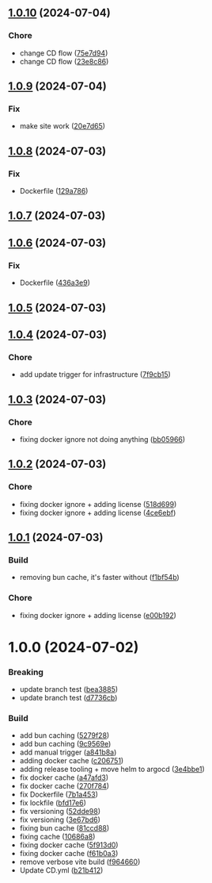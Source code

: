 

## [1.0.10](https://github.com/MiniKrakenIT/minikraken.com/compare/v1.0.9...v1.0.10) (2024-07-04)


### Chore

* change CD flow ([75e7d94](https://github.com/MiniKrakenIT/minikraken.com/commit/75e7d94e5ad61e3ff252fb8d8f90b218dafe495e))
* change CD flow ([23e8c86](https://github.com/MiniKrakenIT/minikraken.com/commit/23e8c860f510b74f263a85874b1df838ffb6681b))

## [1.0.9](https://github.com/MiniKrakenIT/minikraken.com/compare/v1.0.8...v1.0.9) (2024-07-04)


### Fix

* make site work ([20e7d65](https://github.com/MiniKrakenIT/minikraken.com/commit/20e7d6516aac22fc27a04b7eb87a5fcacf726b20))

## [1.0.8](https://github.com/MiniKrakenIT/minikraken.com/compare/v1.0.7...v1.0.8) (2024-07-03)


### Fix

* Dockerfile ([129a786](https://github.com/MiniKrakenIT/minikraken.com/commit/129a7860cd021175f3b0f19729582bfd332a101c))

## [1.0.7](https://github.com/MiniKrakenIT/minikraken.com/compare/v1.0.6...v1.0.7) (2024-07-03)

## [1.0.6](https://github.com/MiniKrakenIT/minikraken.com/compare/v1.0.5...v1.0.6) (2024-07-03)


### Fix

* Dockerfile ([436a3e9](https://github.com/MiniKrakenIT/minikraken.com/commit/436a3e9c9a83b5f435f140ce7ba04ac5277c312f))

## [1.0.5](https://github.com/MiniKrakenIT/minikraken.com/compare/v1.0.4...v1.0.5) (2024-07-03)

## [1.0.4](https://github.com/MiniKrakenIT/minikraken.com/compare/v1.0.3...v1.0.4) (2024-07-03)


### Chore

* add update trigger for infrastructure ([7f9cb15](https://github.com/MiniKrakenIT/minikraken.com/commit/7f9cb15d836804925ff302e7d49ee6dc6c1df851))

## [1.0.3](https://github.com/MiniKrakenIT/minikraken.com/compare/v1.0.2...v1.0.3) (2024-07-03)


### Chore

* fixing docker ignore not doing anything ([bb05966](https://github.com/MiniKrakenIT/minikraken.com/commit/bb0596695549df3981b723d74392277c16dea97c))

## [1.0.2](https://github.com/MiniKrakenIT/minikraken.com/compare/v1.0.1...v1.0.2) (2024-07-03)


### Chore

* fixing docker ignore + adding license ([518d699](https://github.com/MiniKrakenIT/minikraken.com/commit/518d6999a5183e6bafb5c3048139365d5f44672a))
* fixing docker ignore + adding license ([4ce6ebf](https://github.com/MiniKrakenIT/minikraken.com/commit/4ce6ebf001edb5c6c52af1b878acb110b7f194e5))

## [1.0.1](https://github.com/MiniKrakenIT/minikraken.com/compare/v1.0.0...v1.0.1) (2024-07-03)


### Build

* removing bun cache, it's faster without ([f1bf54b](https://github.com/MiniKrakenIT/minikraken.com/commit/f1bf54b0ab9f6be270b4bbf5baa6183b8e05502e))

### Chore

* fixing docker ignore + adding license ([e00b192](https://github.com/MiniKrakenIT/minikraken.com/commit/e00b1920274ce61983434f69458c00da4a124042))

# 1.0.0 (2024-07-02)


### Breaking

* update branch test ([bea3885](https://github.com/MiniKrakenIT/minikraken.com/commit/bea3885f7e24514fc5c2a1023c3326b6c0dccb4d))
* update branch test ([d7736cb](https://github.com/MiniKrakenIT/minikraken.com/commit/d7736cbca2516970a65b20a751ce110ed797f8f4))

### Build

* add bun caching ([5279f28](https://github.com/MiniKrakenIT/minikraken.com/commit/5279f2832d19326b29f351339fc01fe18e2f4db2))
* add bun caching ([9c9569e](https://github.com/MiniKrakenIT/minikraken.com/commit/9c9569e2aa93a30dbd89ee49f9aaabcee8374b07))
* add manual trigger ([a841b8a](https://github.com/MiniKrakenIT/minikraken.com/commit/a841b8a902056263d71f6ddf34518835cb099fef))
* adding docker cache ([c206751](https://github.com/MiniKrakenIT/minikraken.com/commit/c2067510d4dc1c106d7c43c42056cf9abd892aa7))
* adding release tooling + move helm to argocd ([3e4bbe1](https://github.com/MiniKrakenIT/minikraken.com/commit/3e4bbe1a9d183f2caf5bc9928c8b6608a7db1397))
* fix docker cache ([a47afd3](https://github.com/MiniKrakenIT/minikraken.com/commit/a47afd3b2e0956feb7a91e8308dcdc3a59881d0b))
* fix docker cache ([270f784](https://github.com/MiniKrakenIT/minikraken.com/commit/270f7847f15bf53d92c18c61dd1d8a4f93db2419))
* fix Dockerfile ([7b1a453](https://github.com/MiniKrakenIT/minikraken.com/commit/7b1a4537a0f2f34fd3f23afbd0014d238b53787c))
* fix lockfile ([bfd17e6](https://github.com/MiniKrakenIT/minikraken.com/commit/bfd17e68655a44c485e50285f175043e58881f0a))
* fix versioning ([52dde98](https://github.com/MiniKrakenIT/minikraken.com/commit/52dde980a48b9bdbc0971ce563d6ae54d547637b))
* fix versioning ([3e67bd6](https://github.com/MiniKrakenIT/minikraken.com/commit/3e67bd61c24291384bba2f8bd23493db21ab82a7))
* fixing bun cache ([81ccd88](https://github.com/MiniKrakenIT/minikraken.com/commit/81ccd88607bd8805dc5843c77bdfc82af335fef6))
* fixing cache ([10686a8](https://github.com/MiniKrakenIT/minikraken.com/commit/10686a88fded22c65b1d6a42481ed36635ab17d7))
* fixing docker cache ([5f913d0](https://github.com/MiniKrakenIT/minikraken.com/commit/5f913d02882e4379711820428d612df557d3c331))
* fixing docker cache ([f61b0a3](https://github.com/MiniKrakenIT/minikraken.com/commit/f61b0a301ae8d4381aaf31a774d8d90db8cbd841))
* remove verbose vite build ([f964660](https://github.com/MiniKrakenIT/minikraken.com/commit/f964660bdbad3aecc20aeee0c7e37dfe4f36a3a6))
* Update CD.yml ([b21b412](https://github.com/MiniKrakenIT/minikraken.com/commit/b21b412bc10e18ec0463d7e7935d918a9c8b56f6))

